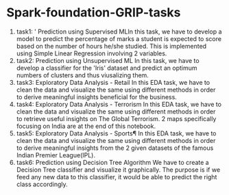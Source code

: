 # Spark-foundation-GRIP-tasks
1. task1: '
Prediction using Supervised MLIn this task, 
we have to develop a model to predict the percentage of marks a student is expected to score based on the number of hours he/she studied.
This is implemented using Simple Linear Regression involving 2 variables.
2. task2:
Prediction using Unsupervised ML
In this task, we have to develop a classifier for the 'Iris' dataset and predict an optimum numbers of clusters and thus viusalizing them.
3. task3:
Exploratory Data Analysis - Retail
In this EDA task, we have to clean the data and visualize the same using different methods in order to derive meaningful insights beneficial for the business.
4. task4:
Exploratory Data Analysis - Terrorism
In this EDA task, we have to clean the data and visualize the same using different methods in order to retrieve useful insights on The Global Terrorism. 2 maps specifically focusing on India are at the end of this notebook.
5. task5:
Exploratory Data Analysis - Sports¶
In this EDA task, we have to clean the data and visualize the same using different methods in order to derive meaningful insights from the 2 given datasets of the famous Indian Premier League(IPL).
6. task6:
Prediction using Decision Tree Algorithm
We have to create a Decision Tree classifier and visualize it graphically.
The purpose is if we feed any new data to this classifier, it would be able to predict the right class accordingly.
